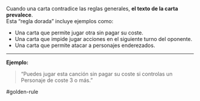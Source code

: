 Cuando una carta contradice las reglas generales, **el texto de la carta prevalece**.  
Esta “regla dorada” incluye ejemplos como:  
- Una carta que permite jugar otra sin pagar su coste.  
- Una carta que impide jugar acciones en el siguiente turno del oponente.  
- Una carta que permite atacar a personajes enderezados.
---
**Ejemplo:**  
> “Puedes jugar esta canción sin pagar su coste si controlas un Personaje de coste 3 o más.”

#golden-rule